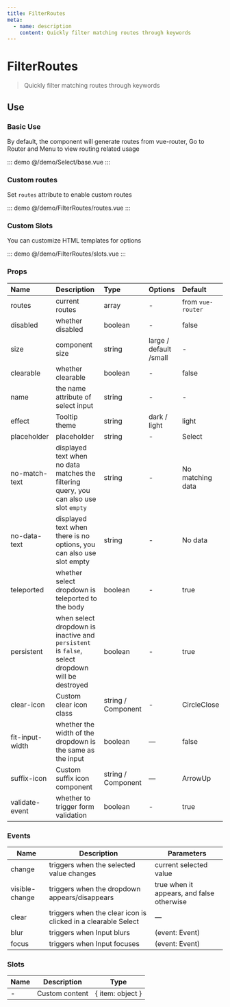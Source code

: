 ```yaml
---
title: FilterRoutes
meta:
  - name: description
    content: Quickly filter matching routes through keywords
---
```


# FilterRoutes

> Quickly filter matching routes through keywords

## Use

### Basic Use

By default, the component will generate routes from vue-router, Go to <pro-link to="/zh-CN/guide/router">Router and Menu</pro-link> to view routing related usage

::: demo
@/demo/Select/base.vue
:::

### Custom routes

Set `routes` attribute to enable custom routes

::: demo
@/demo/FilterRoutes/routes.vue
:::

### Custom Slots

You can customize HTML templates for options

::: demo
@/demo/FilterRoutes/slots.vue
:::

### Props

| Name            | Description                                                                                     | Type               | Options                | Default           |
| :-------------- | :---------------------------------------------------------------------------------------------- | :----------------- | :--------------------- | :---------------- |
| routes          | current routes                                                                                  | array              | -                      | from `vue-router` |
| disabled        | whether disabled                                                                                | boolean            | -                      | false             |
| size            | component size                                                                                  | string             | large / default /small | -                 |
| clearable       | whether clearable                                                                               | boolean            | -                      | false             |
| name            | the name attribute of select input                                                              | string             | -                      | -                 |
| effect          | Tooltip theme                                                                                   | string             | dark / light           | light             |
| placeholder     | placeholder                                                                                     | string             | -                      | Select            |
| no-match-text   | displayed text when no data matches the filtering query, you can also use slot `empty`          | string             | -                      | No matching data  |
| no-data-text    | displayed text when there is no options, you can also use slot empty                            | string             | -                      | No data           |
| teleported      | whether select dropdown is teleported to the body                                               | boolean            | -                      | true              |
| persistent      | when select dropdown is inactive and `persistent` is `false`, select dropdown will be destroyed | boolean            | -                      | true              |
| clear-icon      | Custom clear icon class                                                                         | string / Component | -                      | CircleClose       |
| fit-input-width | whether the width of the dropdown is the same as the input                                      | boolean            | —                      | false             |
| suffix-icon     | Custom suffix icon component                                                                    | string / Component | —                      | ArrowUp           |
| validate-event  | whether to trigger form validation                                                              | boolean            | -                      | true              |

### Events

| Name           | Description                                                   | Parameters                                |
| -------------- | ------------------------------------------------------------- | ----------------------------------------- |
| change         | triggers when the selected value changes                      | current selected value                    |
| visible-change | triggers when the dropdown appears/disappears                 | true when it appears, and false otherwise |
| clear          | triggers when the clear icon is clicked in a clearable Select | —                                         |
| blur           | triggers when Input blurs                                     | (event: Event)                            |
| focus          | triggers when Input focuses                                   | (event: Event)                            |

### Slots

| Name | Description    | Type             |
| ---- | -------------- | ---------------- |
| -    | Custom content | { item: object } |
